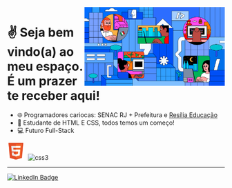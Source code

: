 <img src = "banner.gif" width = "325px" align = "right">

# ✌ Seja bem vindo(a) ao meu espaço. É um prazer te receber aqui!

- 🌐 Programadores cariocas: SENAC RJ + Prefeitura e [Resília Educação](https://www.resilia.com.br/)
- 🌱 Estudante de HTML E CSS, todos temos um começo!
- 💻 Futuro Full-Stack

<div>
  <img src="https://github.com/devicons/devicon/blob/master/icons/html5/html5-original.svg" title="HTML5" alt="HTML" width="40" height="40"/>&nbsp;
  <img src="https://cdn.jsdelivr.net/gh/devicons/devicon/icons/css3/css3-original.svg" title="css3" alt="css3" width="40" height"40"/>&nbsp;
</div>

---
<div id="badges">
  <a href = "https://www.linkedin.com/in/gabriellbonfim/">
    <img src="https://img.shields.io/badge/LinkedIn-blue?style=for-the-badge&logo=linkedin&logoColor=white" alt="LinkedIn Badge"/>
  </a>
</div>
